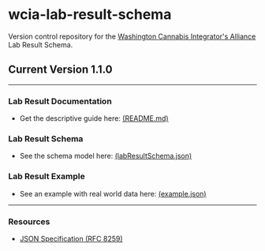 # wcia-lab-result-schema
Version control repository for the [Washington Cannabis Integrator's Alliance](https://www.cannabisintegratorsalliance.com/) Lab Result Schema.  

## Current Version 1.1.0

----------------------------------------

### Lab Result Documentation
- Get the descriptive guide here: [(README.md)](/v1.1.0/README.md)

### Lab Result Schema 
- See the schema model here: [(labResultSchema.json)](/v1.1.0/labResultSchema.json)

### Lab Result Example 
- See an example with real world data here: [(example.json)](/v1.1.0/example.json)

----------------------------------------

### Resources

- [JSON Specification (RFC 8259)](https://www.ietf.org/rfc/rfc8259.txt)